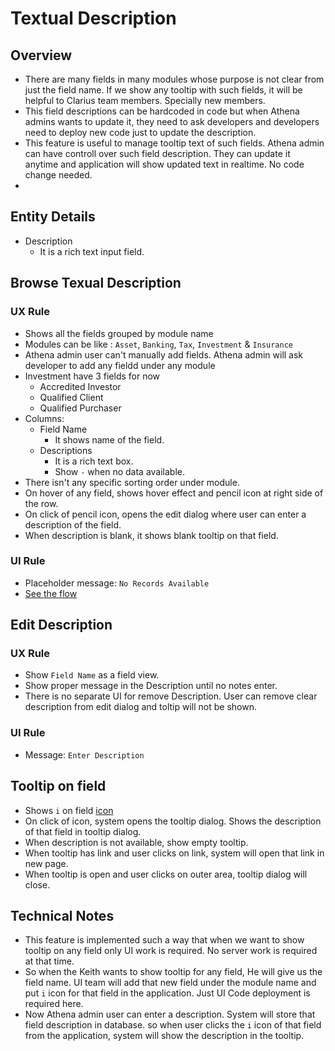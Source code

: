 # Textual Description

## Overview
- There are many fields in many modules whose purpose is not clear from just the field name. If we show any tooltip with such fields, it will be helpful to Clarius team members. Specially new members. 
- This field descriptions can be hardcoded in code but when Athena admins wants to update it, they need to ask developers and developers need to deploy new code just to update the description. 
- This feature is useful to manage tooltip text of such fields. Athena admin can have controll over such field description. They can update it anytime and application will show updated text in realtime. No code change needed.
- 


## Entity Details
- Description
    - It is a rich text input field.


## Browse Texual Description

### UX Rule
- Shows all the fields grouped by module name
- Modules can be like : `Asset`, `Banking`, `Tax`, `Investment` & `Insurance`
- Athena admin user can't manually add fields. Athena admin will ask developer to add any fieldd under any module
- Investment have 3 fields for now
    - Accredited Investor
    - Qualified Client
    - Qualified Purchaser
- Columns:
    - Field Name
        - It shows name of the field.
    - Descriptions
        - It is a rich text box. 
        - Show `-` when no data available.
- There isn't any specific sorting order under module.
- On hover of any field, shows hover effect and pencil icon at right side of the row.
- On click of pencil icon, opens the edit dialog where user can enter a description of the field.
- When description is blank, it shows blank tooltip on that field.

### UI Rule
- Placeholder message: `No Records Available`
- [See the flow](https://drive.google.com/drive/u/0/folders/17CH61e0DwpvKxWIuhwSRRr8aDlsT9AcY)


## Edit Description

### UX Rule
- Show `Field Name` as a field view.
- Show proper message in the Description until no notes enter.
- There is no separate UI for remove Description. User can remove clear description from edit dialog and toltip will not be shown. 

### UI Rule
- Message: `Enter Description`

## Tooltip on field
- Shows `i` on field [icon](https://drive.google.com/file/d/1cnON9qQIM9lar3QQM7WD_Fc922RMXeHU/view?usp=sharing)
- On click of icon, system opens the tooltip dialog. Shows the description of that field in tooltip dialog. 
- When description is not available, show empty tooltip.
- When tooltip has link and user clicks on link, system will open that link in new page.
- When tooltip is open and user clicks on outer area, tooltip dialog will close.

## Technical Notes
- This feature is implemented such a way that when we want to show tooltip on any field only UI work is required. No server work is required at that time.
- So when the Keith wants to show tooltip for any field, He will give us the field name. UI team will add that new field under the module name and put `i` icon for that field in the application. Just UI Code deployment is required here.
- Now Athena admin user can enter a description. System will store that field description in database. so when user clicks the `i` icon of that field from the application, system will show the description in the tooltip.

